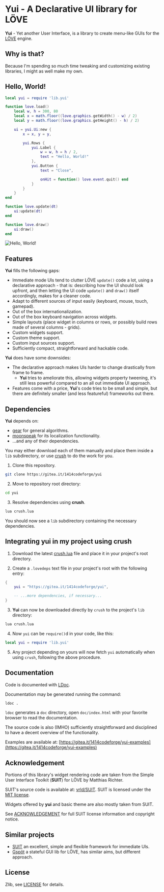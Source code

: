 Yui - A Declarative UI library for LÖVE
=======================================

**Yui** - Yet another User Interface, is a library to create menu-like GUIs
for the [LÖVE](https://love2d.org) engine.

## Why is that?

Because I'm spending so much time tweaking and customizing existing libraries,
I might as well make my own.

## Hello, World!

```lua
local yui = require 'lib.yui'

function love.load()
    local w, h = 300, 80
    local x = math.floor((love.graphics.getWidth() - w) / 2)
    local y = math.floor((love.graphics.getHeight() - h) / 2)

    ui = yui.Ui:new {
        x = x, y = y,

        yui.Rows {
            yui.Label {
                w = w, h = h / 2,
                text = "Hello, World!"
            },
            yui.Button {
                text = "Close",

                onHit = function() love.event.quit() end
            }
        }
    }
end

function love.update(dt)
    ui:update(dt)
end

function love.draw()
    ui:draw()
end
```

![Hello, World!](https://gitea.it/1414codeforge/yui-examples/raw/branch/master/pics/hello_world.png)

## Features

**Yui** fills the following gaps:

* Immediate mode UIs tend to clutter LÖVE `update()` code a lot, using a declarative approach - that is:
  describing how the UI should look upfront, and then letting the UI code `update()` and `draw()` itself accordingly,
  makes for a cleaner code.
* Adapt to different sources of input easily (keyboard, mouse, touch, gamepad).
* Out of the box internationalization.
* Out of the box keyboard navigation across widgets.
* Simple layouts (place widget in columns or rows, or possibly build rows made of several columns - grids).
* Custom widgets support.
* Custom theme support.
* Custom input sources support.
* Sufficiently compact, straightforward and hackable code.

**Yui** does have some downsides:

* The declarative approach makes UIs harder to change drastically from frame to frame.
  * **Yui** tries to ameliorate this, allowing widgets property tweening, it's still less powerful
    compared to an all out immediate UI approach.
* Features come with a price, **Yui**'s code tries to be small and simple, but there are definitely smaller
  (and less featureful) frameworks out there.

## Dependencies

**Yui** depends on:

* [gear](https://gitea.it/1414codeforge/gear) for general algorithms.
* [moonspeak](https://gitea.it/1414codeforge/moonspeak) for its localization functionality.
* ...and any of their dependencies.

You may either download each of them manually and place them inside a `lib` subdirectory, or use
[crush](https://gitea.it/1414codeforge/crush) to do the work for you.

1. Clone this repository.

```sh
git clone https://gitea.it/1414codeforge/yui
```

2. Move to repository root directory:

```sh
cd yui
```

3. Resolve dependencies using **crush**.

```sh
lua crush.lua
```

You should now see a `lib` subdirectory containing the necessary dependencies.

## Integrating yui in my project using crush

1. Download the latest [crush.lua](https://gitea.it/1414codeforge/crush/src/branch/master/crush.lua) file and
   place it in your project's root directory.

2. Create a `.lovedeps` text file in your project's root with the following entry:

```lua
{
    yui = "https://gitea.it/1414codeforge/yui",

    -- ...more dependencies, if necessary...
}
```

3. **Yui** can now be downloaded directly by `crush` to the project's `lib` directory:

```sh
lua crush.lua
```

4. Now `yui` can be `require()`d in your code, like this:

```lua
local yui = require 'lib.yui'
```

5. Any project depending on yours will now fetch `yui`
   automatically when using `crush`, following the above procedure.

## Documentation

Code is documented with [LDoc](https://github.com/lunarmodules/LDoc).

Documentation may be generated running the command:

```sh
ldoc .
```

`ldoc` generates a `doc` directory, open `doc/index.html`
with your favorite browser to read the documentation.

The source code is also (IMHO) sufficiently
straightforward and disciplined to have a decent overview of the functionality.

Examples are available at:
[https://gitea.it/1414codeforge/yui-examples](https://gitea.it/1414codeforge/yui-examples)

## Acknowledgement

Portions of this library's widget rendering code are taken from the
Simple User Interface Toolkit (**SUIT**) for LÖVE by Matthias Richter.

SUIT's source code is available at: [vrld/SUIT](https://github.com/vrld/SUIT).
SUIT is licensed under the [MIT license](https://github.com/vrld/suit/blob/master/license.txt).

Widgets offered by **yui** and basic theme are also mostly taken from SUIT.

See [ACKNOWLEDGEMENT](README.ACKNOWLEDGEMENT) for full SUIT license
information and copyright notice.

## Similar projects

* [SUIT](https://github.com/vrld/SUIT) an excellent, simple and flexible framework for immediate UIs.
* [Gspöt](https://notabug.org/pgimeno/Gspot) a stateful GUI lib for LÖVE, has similar aims, but different approach.

## License

Zlib, see [LICENSE](LICENSE) for details.
